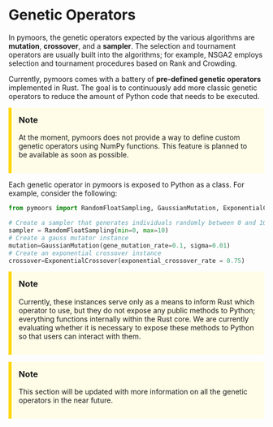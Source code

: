 # Genetic Operators

In pymoors, the genetic operators expected by the various algorithms are **mutation**, **crossover**, and a **sampler**. The selection and tournament operators are usually built into the algorithms; for example, NSGA2 employs selection and tournament procedures based on Rank and Crowding.

Currently, pymoors comes with a battery of **pre-defined genetic operators** implemented in Rust. The goal is to continuously add more classic genetic operators to reduce the amount of Python code that needs to be executed.

<div style="background-color: #fffde7; padding: 1em; border-left: 6px solid #ffd600; margin: 1em 0;">
  <h3 style="margin-top: 0;">Note</h3>
  <p>
    At the moment, pymoors does not provide a way to define custom genetic operators using NumPy functions. This feature is planned to be available as soon as possible.
  </p>
</div>



Each genetic operator in pymoors is exposed to Python as a class. For example, consider the following:

```python
from pymoors import RandomFloatSampling, GaussianMutation, ExponentialCrossover,

# Create a sampler that generates individuals randomly between 0 and 10.
sampler = RandomFloatSampling(min=0, max=10)
# Create a gauss mutator instance
mutation=GaussianMutation(gene_mutation_rate=0.1, sigma=0.01)
# Create an exponential crossover instance
crossover=ExponentialCrossover(exponential_crossover_rate = 0.75)
```

<div style="background-color: #fffde7; padding: 1em; border-left: 6px solid #ffd600; margin: 1em 0;">
  <h3 style="margin-top: 0;">Note</h3>
  <p>
    Currently, these instances serve only as a means to inform Rust which operator to use, but they do not expose any public methods to Python; everything functions internally within the Rust core. We are currently evaluating whether it is necessary to expose these methods to Python so that users can interact with them.
  </p>
</div>

<div style="background-color: #fffde7; padding: 1em; border-left: 6px solid #ffd600; margin: 1em 0;">
  <h3 style="margin-top: 0;">Note</h3>
  <p>
    This section will be updated with more information on all the genetic operators in the near future.
  </p>
</div>
